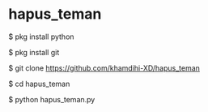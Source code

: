 # hapus_teman
$ pkg install python

$ pkg install git

$ git clone https://github.com/khamdihi-XD/hapus_teman

$ cd hapus_teman

$ python hapus_teman.py
